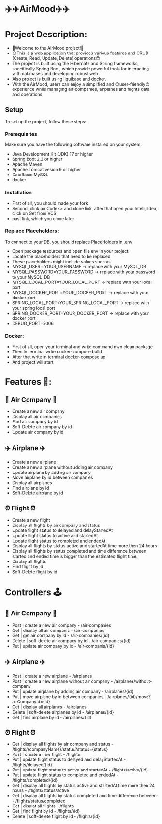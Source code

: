 # ✈️✈️AirMood✈️✈️

# Project Description:
- 🫡Welcome to the AirMood project!🫡
- 😉This is a web application that provides various features and CRUD (Create, Read, Update, Delete) operations😉
- The project is built using the Hibernate and Spring frameworks, specifically Spring Boot, which provide powerful tools for interacting with databases and developing robust web
- Also project is built using liquibase and docker.
- With the AirMood, users can enjoy a simplified and 😉user-friendly😉 experience while managing air-companies, airplanes and flights data and operations

## Setup

To set up the project, follow these steps:

### Prerequisites

Make sure you have the following software installed on your system:

- Java Development Kit (JDK) 17 or higher
- Spring Boot 2.2 or higher
- Apache Maven
- Apache Tomcat vesion 9 or higher
- DataBase: MySQL
- docker

### Installation
- First of all, you should made your fork
- Second, clink on Code<> and clone link, after that open your Intellij Idea, click on Get from VCS
- past link, which you clone later

### Replace Placeholders:
To connect to your DB, you should replace PlaceHolders in .env
- Open package resources and open file env in your project.
- Locate the placeholders that need to be replaced.
- These placeholders might include values such as
- MYSQL_USER= YOUR_USERNAME -> replace with your MySQL_DB
- MYSQL_PASSWORD=YOUR_PASSWORD -> replace with your password to your MySQL_DB
- MYSQL_LOCAL_PORT=YOUR_LOCAL_PORT -> replace with your local port
- MYSQL_DOCKER_PORT=YOUR_DOCKER_PORT -> replace with your docker port
- SPRING_LOCAL_PORT=YOUR_SPRING_LOCAL_PORT -> replace with your spring local port
- SPRING_DOCKER_PORT=YOUR_DOCKER_PORT -> replace with your docker port
- DEBUG_PORT=5006

### Docker:
- First of all, open your terminal and write command mvn clean package
- Then in terminal write docker-compose build
- After that write in terminal docker-compose up
- And project will start

# Features 🤌:

## 🏢 Air Company  🏢
- Create a new air company
- Display all air companies
- Find air company by id
- Soft-Delete air company by id
- Update air company by id

## ✈️ Airplane ✈️
- Create a new airplane
- Create a new airplane without adding air company
- Update airplane by adding air company
- Move airplane by id between companies
- Display all airplanes
- Find airplane by id
- Soft-Delete airplane by id

## ⏰ Flight ⏰
- Create a new flight
- Display all flights by air company and status
- Update flight status to delayed and delayStartedAt
- Update flight status to active and startedAt
- Update flight status to completed and endedAt
- Display all flights by status active and startedAt time more then 24 hours
- Display all flights by status completed and time difference between
started and ended time is bigger than the estimated flight time.
- Display all flights
- Find flight by id
- Soft-Delete flight by id

# Controllers 🕹

## 🏢 Air Company 🏢
- Post | create a new air company - /air-companies
- Get | display all air companis - /air-companies
- Get | get air company by id - /air-companies/{id}
- Delete | soft-delete air company by id - /air-companies/{id}
- Put | update air company by id - /air-companis/{id}

## ✈️ Airplane ✈️ 
- Post | create a new airplane - /airplanes
- Post | create a new airplane without air company - /airplanes/without-company
- Put | update airplane by adding air company - /airplanes/{id}
- Put | move airplane by id between companies - /airplanes/{id}/move?airCompanyId={id}
- Get | display all airplanes - /airplanes
- Delete | soft-delete airplanes by id - /airplanes/{id}
- Get | find airplane by id - /airplanes/{id}

## ⏰ Flight ⏰
- Get | display all flights by air company and status - /flights/{companyName}/status?status={status}
- Post | create a new flight - /flights
- Put | update flight status to delayed and delayStartedAt - /flights/delayed/{id}
- Put | update flight status to active and startedAt - /flights/active/{id}
- Put | update flight status to completed and endedAt - /flights/completed/{id}
- Get | display all flights by status active and startedAt time more then 24 hours - /flights/status/active
- Get | display all flights by status completed and time difference between - /flights/status/completed
- Get | displat all flights - /flights
- Get | find flight by id - /flights/{id}
- Delete | soft-delete flight by id - /flights/{id}

